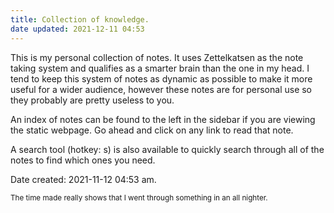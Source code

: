 ```yaml
---
title: Collection of knowledge.
date updated: 2021-12-11 04:53
---
```


This is my personal collection of notes. It uses Zettelkatsen as the note taking system and qualifies as a smarter brain than the one in my head. I tend to keep this system of notes as dynamic as possible to make it more useful for a wider audience, however these notes are for personal use so they probably are pretty useless to you.

An index of notes can be found to the left in the sidebar if you are viewing the static webpage. Go ahead and click on any link to read that note. 

A search tool (hotkey: s) is also available to quickly search through all of the notes to find which ones you need.

Date created: 2021-11-12 04:53 am.

<sub>The time made really shows that I went through something in an all nighter.</sub>
